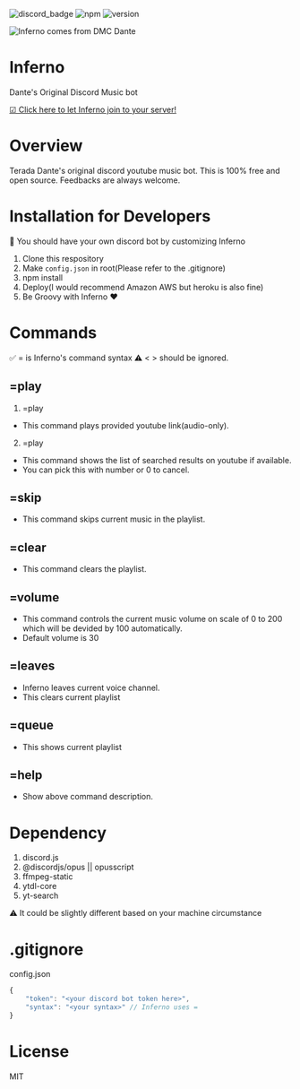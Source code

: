 ![discord_badge](https://badgen.net/badge/icon/discord?icon=discord&label)
![npm](https://badgen.net/badge/npm/v6.13.4/green)
![version](https://badgen.net/badge/version/1.0.0/blue)


![Inferno comes from DMC Dante](https://p4.wallpaperbetter.com/wallpaper/492/428/886/dante-dmc-devil-may-cry-wallpaper-preview.jpg)

# Inferno
Dante's Original Discord Music bot

[☑ Click here to let Inferno join to your server!](https://discordapp.com/oauth2/authorize?&client_id=688762089485107241&scope=bot&permissions=8)

# Overview
Terada Dante's original discord youtube music bot. This is 100% free and open source. Feedbacks are always welcome.

# Installation for Developers
🔰 You should have your own discord bot by customizing Inferno
1. Clone this respository
2. Make `config.json` in root(Please refer to the .gitignore)
3. npm install
4. Deploy(I would recommend Amazon AWS but heroku is also fine)
5. Be Groovy with Inferno ❤

# Commands
✅ = is Inferno's command syntax
⚠ < > should be ignored.

## =play
1. =play <Youtube-link>
- This command plays provided youtube link(audio-only).

2. =play <word>
- This command shows the list of searched results on youtube if available.
- You can pick this with number or 0 to cancel.

## =skip
- This command skips current music in the playlist.

## =clear
- This command clears the playlist.

## =volume
- This command controls the current music volume on scale of 0 to 200 which will be devided by 100 automatically.
- Default volume is 30

## =leaves
- Inferno leaves current voice channel.
- This clears current playlist

## =queue
- This shows current playlist

## =help
- Show above command description.

# Dependency
1. discord.js
2. @discordjs/opus || opusscript
3. ffmpeg-static
4. ytdl-core
5. yt-search

⚠ It could be slightly different based on your machine circumstance

# .gitignore
config.json

~~~javascript
{
    "token": "<your discord bot token here>",
    "syntax": "<your syntax>" // Inferno uses =
}
~~~

# License 
MIT